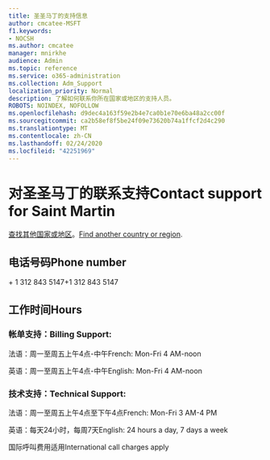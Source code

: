 ```yaml
---
title: 圣圣马丁的支持信息
author: cmcatee-MSFT
f1.keywords:
- NOCSH
ms.author: cmcatee
manager: mnirkhe
audience: Admin
ms.topic: reference
ms.service: o365-administration
ms.collection: Adm_Support
localization_priority: Normal
description: 了解如何联系你所在国家或地区的支持人员。
ROBOTS: NOINDEX, NOFOLLOW
ms.openlocfilehash: d9dec4a163f59e2b4e7ca0b1e70e6ba48a2cc00f
ms.sourcegitcommit: ca2b58ef8f5be24f09e73620b74a1ffcf2d4c290
ms.translationtype: MT
ms.contentlocale: zh-CN
ms.lasthandoff: 02/24/2020
ms.locfileid: "42251969"
---
```

# <a name="contact-support-for-saint-martin"></a><span data-ttu-id="10a91-103">对圣圣马丁的联系支持</span><span class="sxs-lookup"><span data-stu-id="10a91-103">Contact support for Saint Martin</span></span>

<span data-ttu-id="10a91-104">[查找其他国家或地区](../contact-support-for-business-products.md)。</span><span class="sxs-lookup"><span data-stu-id="10a91-104">[Find another country or region](../contact-support-for-business-products.md).</span></span>

## <a name="phone-number"></a><span data-ttu-id="10a91-105">电话号码</span><span class="sxs-lookup"><span data-stu-id="10a91-105">Phone number</span></span>
<span data-ttu-id="10a91-106">+ 1 312 843 5147</span><span class="sxs-lookup"><span data-stu-id="10a91-106">+1 312 843 5147</span></span>

## <a name="hours"></a><span data-ttu-id="10a91-107">工作时间</span><span class="sxs-lookup"><span data-stu-id="10a91-107">Hours</span></span>
### <a name="billing-support"></a><span data-ttu-id="10a91-108">帐单支持：</span><span class="sxs-lookup"><span data-stu-id="10a91-108">Billing Support:</span></span>

<span data-ttu-id="10a91-109">法语：周一至周五上午4点-中午</span><span class="sxs-lookup"><span data-stu-id="10a91-109">French: Mon-Fri 4 AM-noon</span></span>

<span data-ttu-id="10a91-110">英语：周一至周五上午4点-中午</span><span class="sxs-lookup"><span data-stu-id="10a91-110">English: Mon-Fri 4 AM-noon</span></span>

### <a name="technical-support"></a><span data-ttu-id="10a91-111">技术支持：</span><span class="sxs-lookup"><span data-stu-id="10a91-111">Technical Support:</span></span>

<span data-ttu-id="10a91-112">法语：周一至周五上午4点至下午4点</span><span class="sxs-lookup"><span data-stu-id="10a91-112">French: Mon-Fri 3 AM-4 PM</span></span>

<span data-ttu-id="10a91-113">英语：每天24小时，每周7天</span><span class="sxs-lookup"><span data-stu-id="10a91-113">English: 24 hours a day, 7 days a week</span></span>

<span data-ttu-id="10a91-114">国际呼叫费用适用</span><span class="sxs-lookup"><span data-stu-id="10a91-114">International call charges apply</span></span>